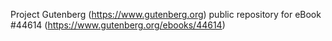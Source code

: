 Project Gutenberg (https://www.gutenberg.org) public repository for eBook #44614 (https://www.gutenberg.org/ebooks/44614)
